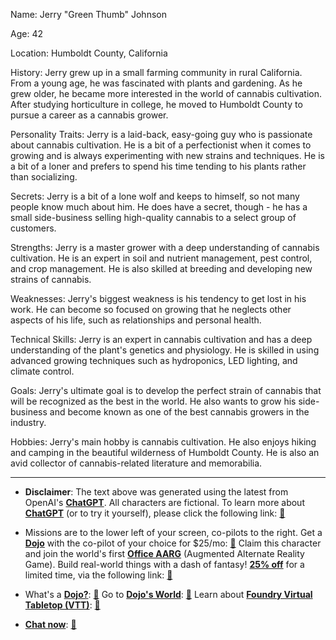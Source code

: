 Name: Jerry "Green Thumb" Johnson

Age: 42

Location: Humboldt County, California

History: Jerry grew up in a small farming community in rural California. From a young age, he was fascinated with plants and gardening. As he grew older, he became more interested in the world of cannabis cultivation. After studying horticulture in college, he moved to Humboldt County to pursue a career as a cannabis grower.

Personality Traits: Jerry is a laid-back, easy-going guy who is passionate about cannabis cultivation. He is a bit of a perfectionist when it comes to growing and is always experimenting with new strains and techniques. He is a bit of a loner and prefers to spend his time tending to his plants rather than socializing.

Secrets: Jerry is a bit of a lone wolf and keeps to himself, so not many people know much about him. He does have a secret, though - he has a small side-business selling high-quality cannabis to a select group of customers.

Strengths: Jerry is a master grower with a deep understanding of cannabis cultivation. He is an expert in soil and nutrient management, pest control, and crop management. He is also skilled at breeding and developing new strains of cannabis.

Weaknesses: Jerry's biggest weakness is his tendency to get lost in his work. He can become so focused on growing that he neglects other aspects of his life, such as relationships and personal health.

Technical Skills: Jerry is an expert in cannabis cultivation and has a deep understanding of the plant's genetics and physiology. He is skilled in using advanced growing techniques such as hydroponics, LED lighting, and climate control.

Goals: Jerry's ultimate goal is to develop the perfect strain of cannabis that will be recognized as the best in the world. He also wants to grow his side-business and become known as one of the best cannabis growers in the industry.

Hobbies: Jerry's main hobby is cannabis cultivation. He also enjoys hiking and camping in the beautiful wilderness of Humboldt County. He is also an avid collector of cannabis-related literature and memorabilia.


---
* **Disclaimer**: The text above was generated using the latest from OpenAI's [**ChatGPT**](https://openai.com/blog/chatgpt/).  All characters are fictional.  To learn more about [**ChatGPT**](https://openai.com/blog/chatgpt/) (or to try it yourself), please click the following link: [:closed_book:](https://openai.com/blog/chatgpt/)

* Missions are to the lower left of your screen, co-pilots to the right. Get a [**Dojo**](https://workmates.live/marketplace) with the co-pilot of your choice for $25/mo: [:green_book:](https://workmates.live/marketplace) Claim this character and join the world's first [**Office AARG**](https://dojos.world) (Augmented Alternate Reality Game). Build real-world things with a dash of fantasy! [**25% off**](https://blog.workmates.live/deal-on-a-dojo) for a limited time, via the following link: [:green_book:](https://blog.workmates.live/deal-on-a-dojo) 

* What's a [**Dojo?**](https://workdojos.com): [:blue_book:](https://workdojos.com)  Go to [**Dojo's World**](https://dojos.world): [:blue_book:](https://dojos.world)  Learn about [**Foundry Virtual Tabletop (VTT)**](https://foundryvtt.com): [:closed_book:](https://foundryvtt.com/)

* [**Chat now**](https://chat.workmates.live/channel/support): [:ledger:](https://chat.workmates.live/channel/support)